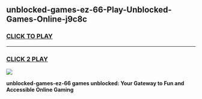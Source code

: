 
## unblocked-games-ez-66-Play-Unblocked-Games-Online-j9c8c
<h3>
<a href="https://premium76.site?title=unblocked-games-ez-66&ref=25A">CLICK TO PLAY</a></h3>
<hr>

<h3>
<a href="https://premium76.site?title=unblocked-games-ez-66&ref=25A">CLICK 2 PLAY</a>
  
</h3>

<a href="https://premium76.site?title=unblocked-games-ez-66&ref=25A"><img src="https://clearcache.store/games.png"></a>


**unblocked-games-ez-66 games unblocked: Your Gateway to Fun and Accessible Online Gaming**
